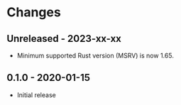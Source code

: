 # Changes

## Unreleased - 2023-xx-xx

- Minimum supported Rust version (MSRV) is now 1.65.

## 0.1.0 - 2020-01-15

- Initial release

